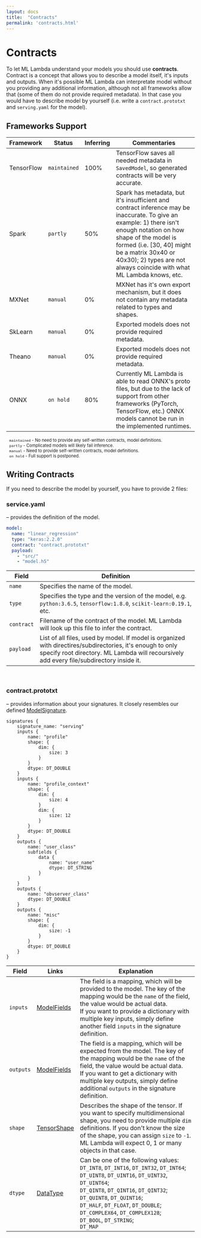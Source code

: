 ```yaml
---
layout: docs
title:  "Contracts"
permalink: 'contracts.html'
---
```


# Contracts

To let ML Lambda understand your models you should use __contracts__. Contract is a concept that allows you to describe a model itself, it's inputs and outputs. When it's possible ML Lambda can interpretate model without you providing any additional information, although not all frameworks allow that (some of them do not provide required metadata). In that case you would have to describe model by yourself (i.e. write a `contract.prototxt` and `serving.yaml` for the model).

## Frameworks Support

| Framework | Status | Inferring | Commentaries |
| ------- | ------ | --------- | ------------ |
| TensorFlow | `maintained` | 100% | TensorFlow saves all needed metadata in `SavedModel`, so generated contracts will be very accurate.  |
| Spark | `partly` | 50% | Spark has metadata, but it's insufficient and contract inference may be inaccurate. To give an example: 1) there isn't enough notation on how shape of the model is formed (i.e. [30, 40] might be a matrix 30x40 or 40x30); 2) types are not always coincide with what ML Lambda knows, etc. |
| MXNet | `manual` | 0% | MXNet has it's own export mechanism, but it does not contain any metadata related to types and shapes. |
| SkLearn | `manual` | 0% | Exported models does not provide required metadata. |
| Theano | `manual` | 0% | Exported models does not provide required metadata. |
| ONNX | `on hold` | 80% | Currently ML Lambda is able to read ONNX's proto files, but due to the lack of support from other frameworks (PyTorch, TensorFlow, etc.) ONNX models cannot be run in the implemented runtimes. | 

<p style="font-size:0.8em; margin-top: 10px; margin-left: 8px;">
	<code>maintained</code> - No need to provide any self-written contracts, model definitions.<br>
	<code>partly</code> - Complicated models will likely fail inference.<br>
	<code>manual</code> - Need to provide self-written contracts, model definitions.<br>
	<code>on hold</code> - Full support is postponed.
</p>

## Writing Contracts

If you need to describe the model by yourself, you have to provide 2 files:

### service.yaml

– provides the definition of the model.

```yaml
model:
  name: "linear_regression"
  type: "keras:2.2.0"
  contract: "contract.prototxt"
  payload:
	- "src/" 
	- "model.h5"
```

| Field | Definition |
| ----- | ---------- |
| `name` | Specifies the name of the model. |
| `type` | Specifies the type and the version of the model, e.g. `python:3.6.5`, `tensorflow:1.8.0`, `scikit-learn:0.19.1`, etc. |
| `contract` | Filename of the contract of the model. ML Lambda will look up this file to infer the contract. |
| `payload` | List of all files, used by model. If model is organized with directires/subdirectories, it's enough to only specify root directory. ML Lambda will recoursively add every file/subdirectory inside it. |

<br>

### contract.prototxt

– provides information about your signatures. It closely resembles our defined [ModelSignature][github-model-signature].

```
signatures {
    signature_name: "serving"
	inputs {
	    name: "profile"
		shape: {
		    dim: {
			    size: 3
			}
		}
		dtype: DT_DOUBLE
	}
    inputs {
	    name: "profile_context"
		shape: {
		    dim: {
			    size: 4
			}
			dim: {
			    size: 12
			}
		}
		dtype: DT_DOUBLE
	}
    outputs {
	    name: "user_class"
		subfields {
		    data {
			    name: "user_name"
				dtype: DT_STRING
			}
		}
	}
    outputs {
	    name: "obvserver_class"
		dtype: DT_DOUBLE
	}
    outputs {
	    name: "misc"
		shape: {
		    dim: {
			    size: -1
			}
		}
		dtype: DT_DOUBLE
	}
}
```

| Field | Links | Explanation |
| ----- | --------- | ---------- |
| `inputs`| [ModelFields][github-model-field] | The field is a mapping, which will be provided to the model. The key of the mapping would be the `name` of the field, the value would be actual data.<br>If you want to provide a dictionary with multiple key inputs, simply define another field `inputs` in the signature definition. |
| `outputs`| [ModelFields][github-model-field] | The field is a mapping, which will be expected from the model. The key of the mapping would be the `name` of the field, the value would be actual data.<br>If you want to get a dictionary with multiple key outputs, simply define additional `outputs` in the signature definition. |
| `shape` | [TensorShape][github-tensor-shape] | Describes the shape of the tensor. If you want to specify multidimensional shape, you need to provide multiple `dim` definitions. If you don't know the size of the shape, you can assign `size` to `-1`. ML Lambda will expect 0, 1 or many objects in that case.|
| `dtype` | [DataType][github-datatype] | Can be one of the following values:<br>`DT_INT8`, `DT_INT16`, `DT_INT32`, `DT_INT64`;<br>`DT_UINT8`, `DT_UINT16`, `DT_UINT32`, `DT_UINT64`;<br>`DT_QINT8`, `DT_QINT16`, `DT_QINT32`;<br>`DT_QUINT8`, `DT_QUINT16`;<br>`DT_HALF`, `DT_FLOAT`, `DT_DOUBLE`;<br>`DT_COMPLEX64`, `DT_COMPLEX128`;<br>`DT_BOOL`, `DT_STRING`;<br>`DT_MAP` |

[github-model-signature]: https://github.com/Hydrospheredata/hydro-serving-protos/blob/master/src/hydro_serving_grpc/contract/model_signature.proto
[github-model-field]: https://github.com/Hydrospheredata/hydro-serving-protos/blob/master/src/hydro_serving_grpc/contract/model_field.proto
[github-tensor-shape]: https://github.com/Hydrospheredata/hydro-serving-protos/blob/master/src/hydro_serving_grpc/tf/tensor_shape.proto
[github-datatype]: https://github.com/Hydrospheredata/hydro-serving-protos/blob/master/src/hydro_serving_grpc/tf/types.proto
